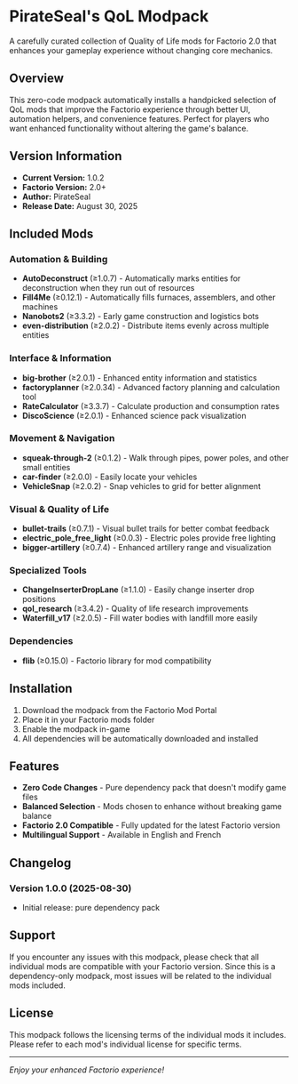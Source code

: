 # PirateSeal's QoL Modpack

A carefully curated collection of Quality of Life mods for Factorio 2.0 that enhances your gameplay experience without changing core mechanics.

## Overview

This zero-code modpack automatically installs a handpicked selection of QoL mods that improve the Factorio experience through better UI, automation helpers, and convenience features. Perfect for players who want enhanced functionality without altering the game's balance.

## Version Information

- **Current Version:** 1.0.2
- **Factorio Version:** 2.0+
- **Author:** PirateSeal
- **Release Date:** August 30, 2025

## Included Mods

### Automation & Building
- **AutoDeconstruct** (≥1.0.7) - Automatically marks entities for deconstruction when they run out of resources
- **Fill4Me** (≥0.12.1) - Automatically fills furnaces, assemblers, and other machines
- **Nanobots2** (≥3.3.2) - Early game construction and logistics bots
- **even-distribution** (≥2.0.2) - Distribute items evenly across multiple entities

### Interface & Information
- **big-brother** (≥2.0.1) - Enhanced entity information and statistics
- **factoryplanner** (≥2.0.34) - Advanced factory planning and calculation tool
- **RateCalculator** (≥3.3.7) - Calculate production and consumption rates
- **DiscoScience** (≥2.0.1) - Enhanced science pack visualization

### Movement & Navigation
- **squeak-through-2** (≥0.1.2) - Walk through pipes, power poles, and other small entities
- **car-finder** (≥2.0.0) - Easily locate your vehicles
- **VehicleSnap** (≥2.0.2) - Snap vehicles to grid for better alignment

### Visual & Quality of Life
- **bullet-trails** (≥0.7.1) - Visual bullet trails for better combat feedback
- **electric_pole_free_light** (≥0.0.3) - Electric poles provide free lighting
- **bigger-artillery** (≥0.7.4) - Enhanced artillery range and visualization

### Specialized Tools
- **ChangeInserterDropLane** (≥1.1.0) - Easily change inserter drop positions
- **qol_research** (≥3.4.2) - Quality of life research improvements
- **Waterfill_v17** (≥2.0.5) - Fill water bodies with landfill more easily

### Dependencies
- **flib** (≥0.15.0) - Factorio library for mod compatibility

## Installation

1. Download the modpack from the Factorio Mod Portal
2. Place it in your Factorio mods folder
3. Enable the modpack in-game
4. All dependencies will be automatically downloaded and installed

## Features

- **Zero Code Changes** - Pure dependency pack that doesn't modify game files
- **Balanced Selection** - Mods chosen to enhance without breaking game balance
- **Factorio 2.0 Compatible** - Fully updated for the latest Factorio version
- **Multilingual Support** - Available in English and French

## Changelog

### Version 1.0.0 (2025-08-30)
- Initial release: pure dependency pack

## Support

If you encounter any issues with this modpack, please check that all individual mods are compatible with your Factorio version. Since this is a dependency-only modpack, most issues will be related to the individual mods included.

## License

This modpack follows the licensing terms of the individual mods it includes. Please refer to each mod's individual license for specific terms.

---

*Enjoy your enhanced Factorio experience!*